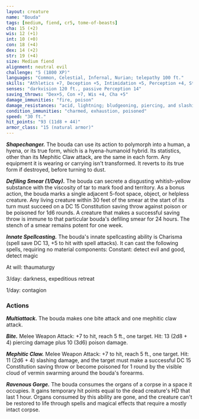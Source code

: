 ```yaml
---
layout: creature
name: "Bouda"
tags: [medium, fiend, cr5, tome-of-beasts]
cha: 15 (+2)
wis: 12 (+1)
int: 10 (+0)
con: 18 (+4)
dex: 14 (+2)
str: 19 (+4)
size: Medium fiend
alignment: neutral evil
challenge: "5 (1800 XP)"
languages: "Common, Celestial, Infernal, Nurian; telepathy 100 ft."
skills: "Athletics +7, Deception +5, Intimidation +5, Perception +4, Stealth +5"
senses: "darkvision 120 ft., passive Perception 14"
saving_throws: "Dex+5, Con +7, Wis +4, Cha +5"
damage_immunities: "fire, poison"
damage_resistances: "acid, lightning; bludgeoning, piercing, and slashing from nonmagical weapons that aren't silvered"
condition_immunities: "charmed, exhaustion, poisoned"
speed: "30 ft."
hit_points: "93 (11d8 + 44)"
armor_class: "15 (natural armor)"
---
```


***Shapechanger.*** The bouda can use its action to polymorph into a human, a hyena, or its true form, which is a hyena-humanoid hybrid. Its statistics, other than its Mephitic Claw attack, are the same in each form. Any equipment it is wearing or carrying isn't transformed. It reverts to its true form if destroyed, before turning to dust.

***Defiling Smear (1/Day).*** The bouda can secrete a disgusting whitish-yellow substance with the viscosity of tar to mark food and territory. As a bonus action, the bouda marks a single adjacent 5-foot space, object, or helpless creature. Any living creature within 30 feet of the smear at the start of its turn must succeed on a DC 15 Constitution saving throw against poison or be poisoned for 1d6 rounds. A creature that makes a successful saving throw is immune to that particular bouda's defiling smear for 24 hours. The stench of a smear remains potent for one week.

***Innate Spellcasting.*** The bouda's innate spellcasting ability is Charisma (spell save DC 13, +5 to hit with spell attacks). It can cast the following spells, requiring no material components: Constant: detect evil and good, detect magic

At will: thaumaturgy

3/day: darkness, expeditious retreat

1/day: contagion

### Actions

***Multiattack.*** The bouda makes one bite attack and one mephitic claw attack.

***Bite.*** Melee Weapon Attack: +7 to hit, reach 5 ft., one target. Hit: 13 (2d8 + 4) piercing damage plus 10 (3d6) poison damage.

***Mephitic Claw.*** Melee Weapon Attack: +7 to hit, reach 5 ft., one target. Hit: 11 (2d6 + 4) slashing damage, and the target must make a successful DC 15 Constitution saving throw or become poisoned for 1 round by the visible cloud of vermin swarming around the bouda's forearms.

***Ravenous Gorge.*** The bouda consumes the organs of a corpse in a space it occupies. It gains temporary hit points equal to the dead creature's HD that last 1 hour. Organs consumed by this ability are gone, and the creature can't be restored to life through spells and magical effects that require a mostly intact corpse.

